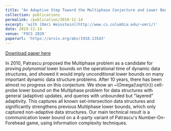 ```yaml
---
title: "An Adaptive Step Toward the Multiphase Conjecture and Lower Bounds on Nonlinear Networks"
collection: publications
permalink: /publication/2019-11-14
excerpt: 'with [Omri Weinstein](http://www.cs.columbia.edu/~omri/)'
date: 2019-11-14
venue: 'FOCS 2020'
paperurl: 'https://arxiv.org/abs/1910.13543'
---
```


[Download paper here](https://arxiv.org/abs/1910.13543)

In 2010, Patrascu proposed the Multiphase problem as a candidate for proving *polynomial* lower bounds on the operational time of dynamic data structures, and showed it would imply unconditional lower bounds on many important dynamic data structure problems. After 10 years, there has been almost no progress on this conjecture. We show an ~\Omega(\sqrt{n}) cell-probe lower bound on the Multiphase problem for data structures with general (adaptive) updates, and queries with unbounded but "layered" adaptivity. This captures all known set-intersection data structures and significantly strengthens previous Multiphase lower bounds, which only captured non-adaptive data structures. Our main technical result is a communication lower bound on a 4-party variant of Patrascu's Number-On-Forehead game, using information complexity techniques.